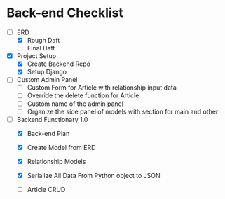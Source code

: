 # Back-end Checklist
- [ ] ERD 
  - [x] Rough Daft 
  - [ ] Final Daft

- [x] Project Setup
  - [x] Create Backend Repo 
  - [x] Setup Django

- [ ] Custom Admin Panel
  - [ ] Custom Form for Article with relationship input data 
  - [ ] Override the delete function for Article 
  - [ ] Custom name of the admin panel
  - [ ] Organize the side panel of models with section for main and other 

- [ ] Backend Functionary 1.0
  - [x] Back-end Plan
  - [x] Create Model from ERD
  - [x] Relationship Models
  - [x] Serialize All Data From Python object to JSON
  - [ ] Article CRUD

